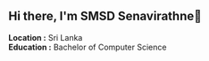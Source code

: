 ## Hi there, I'm SMSD Senavirathne👋

<b>Location :</b> Sri Lanka <br>
<b>Education :</b> Bachelor of Computer Science
